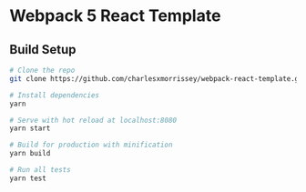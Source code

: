 # Webpack 5 React Template

## Build Setup

```bash
# Clone the repo
git clone https://github.com/charlesxmorrissey/webpack-react-template.git

# Install dependencies
yarn

# Serve with hot reload at localhost:8080
yarn start

# Build for production with minification
yarn build

# Run all tests
yarn test
```
